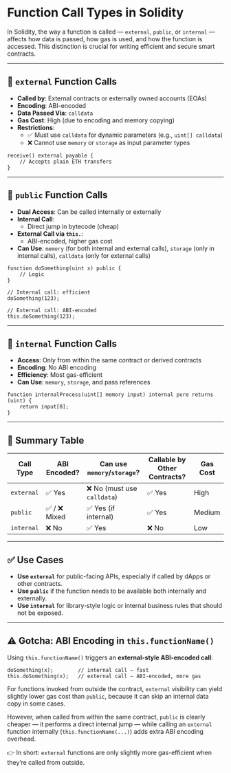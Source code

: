 # Function Call Types in Solidity

In Solidity, the way a function is called — `external`, `public`, or `internal` — affects how data is passed, how gas is used, and how the function is accessed. This distinction is crucial for writing efficient and secure smart contracts.

---

## 🔹 `external` Function Calls

- **Called by**: External contracts or externally owned accounts (EOAs)
- **Encoding**: ABI-encoded
- **Data Passed Via**: `calldata`
- **Gas Cost**: High (due to encoding and memory copying)
- **Restrictions**:
  - ✅ Must use `calldata` for dynamic parameters (e.g., `uint[] calldata`)
  - ❌ Cannot use `memory` or `storage` as input parameter types

```solidity
receive() external payable {
    // Accepts plain ETH transfers
}
```

---

## 🔹 `public` Function Calls

- **Dual Access**: Can be called internally or externally
- **Internal Call**:
  - Direct jump in bytecode (cheap)
- **External Call via `this.`**:
  - ABI-encoded, higher gas cost
- **Can Use**: `memory` (for both internal and external calls), `storage` (only in internal calls), `calldata` (only for external calls)

```solidity
function doSomething(uint x) public {
    // Logic
}

// Internal call: efficient
doSomething(123);

// External call: ABI-encoded
this.doSomething(123);
```

---

## 🔹 `internal` Function Calls

- **Access**: Only from within the same contract or derived contracts
- **Encoding**: No ABI encoding
- **Efficiency**: Most gas-efficient
- **Can Use**: `memory`, `storage`, and pass references

```solidity
function internalProcess(uint[] memory input) internal pure returns (uint) {
    return input[0];
}
```

---

## 🧠 Summary Table

| Call Type   | ABI Encoded? | Can use `memory`/`storage`? | Callable by Other Contracts? | Gas Cost |
|-------------|--------------|------------------------------|-------------------------------|----------|
| `external`  | ✅ Yes        | ❌ No (must use `calldata`)  | ✅ Yes                        | High     |
| `public`    | ✅ / ❌ Mixed | ✅ Yes (if internal)         | ✅ Yes                        | Medium   |
| `internal`  | ❌ No         | ✅ Yes                       | ❌ No                         | Low      |

---

## ✅ Use Cases

- **Use `external`** for public-facing APIs, especially if called by dApps or other contracts.
- **Use `public`** if the function needs to be available both internally and externally.
- **Use `internal`** for library-style logic or internal business rules that should not be exposed.

---

## ⚠️ Gotcha: ABI Encoding in `this.functionName()`

Using `this.functionName()` triggers an **external-style ABI-encoded call**:

```solidity
doSomething(x);        // internal call — fast
this.doSomething(x);   // external call — ABI-encoded, more gas
```

For functions invoked from outside the contract, `external` visibility can yield slightly lower gas cost than `public`, because it can skip an internal data copy in some cases.

However, when called from within the same contract, `public` is clearly cheaper — it performs a direct internal jump — while calling an `external` function internally (`this.functionName(...)`) adds extra ABI encoding overhead.

👉 In short: `external` functions are only slightly more gas-efficient when they’re called from outside.
